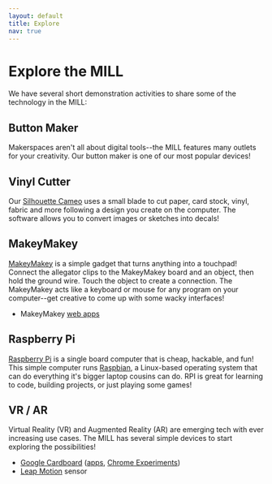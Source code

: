 ```yaml
---
layout: default
title: Explore
nav: true
---
```


# Explore the MILL

We have several short demonstration activities to share some of the technology in the MILL:

## Button Maker

Makerspaces aren't all about digital tools--the MILL features many outlets for your creativity.
Our button maker is one of our most popular devices!

## Vinyl Cutter

Our [Silhouette Cameo](http://www.silhouetteamerica.com/shop/machines/cameo) uses a small blade to cut paper, card stock, vinyl, fabric and more following a design you create on the computer. 
The software allows you to convert images or sketches into decals!

## MakeyMakey 

[MakeyMakey](http://www.makeymakey.com/) is a simple gadget that turns anything into a touchpad!
Connect the allegator clips to the MakeyMakey board and an object, then hold the ground wire. 
Touch the object to create a connection.
The MakeyMakey acts like a keyboard or mouse for any program on your computer--get creative to come up with some wacky interfaces!

- MakeyMakey [web apps](http://makeymakey.com/apps/)

## Raspberry Pi 

[Raspberry Pi](https://www.raspberrypi.org/) is a single board computer that is cheap, hackable, and fun! 
This simple computer runs [Raspbian](https://www.raspberrypi.org/downloads/raspbian/), a Linux-based operating system that can do everything it's bigger laptop cousins can do. 
RPI is great for learning to code, building projects, or just playing some games!

## VR / AR

Virtual Reality (VR) and Augmented Reality (AR) are emerging tech with ever increasing use cases. 
The MILL has several simple devices to start exploring the possibilities!

- [Google Cardboard](https://vr.google.com/cardboard/) ([apps](https://vr.google.com/cardboard/apps/), [Chrome Experiments](https://vr.chromeexperiments.com/))
- [Leap Motion](https://www.leapmotion.com/) sensor
